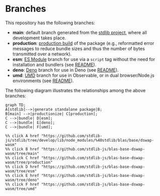 <!--

@license Apache-2.0

Copyright (c) 2022 The Stdlib Authors.

Licensed under the Apache License, Version 2.0 (the "License");
you may not use this file except in compliance with the License.
You may obtain a copy of the License at

    http://www.apache.org/licenses/LICENSE-2.0

Unless required by applicable law or agreed to in writing, software
distributed under the License is distributed on an "AS IS" BASIS,
WITHOUT WARRANTIES OR CONDITIONS OF ANY KIND, either express or implied.
See the License for the specific language governing permissions and
limitations under the License.

-->

# Branches

This repository has the following branches:

-   **main**: default branch generated from the [stdlib project][stdlib-url], where all development takes place.
-   **production**: [production build][production-url] of the package (e.g., reformatted error messages to reduce bundle sizes and thus the number of bytes transmitted over a network).
-   **esm**: [ES Module][esm-url] branch for use via a `script` tag without the need for installation and bundlers (see [README][esm-readme]).
-   **deno**: [Deno][deno-url] branch for use in Deno (see [README][deno-readme]).
-   **umd**: [UMD][umd-url] branch for use in Observable, or in dual browser/Node.js environments (see [README][umd-readme]).

The following diagram illustrates the relationships among the above branches:

```mermaid
graph TD;
A[stdlib]-->|generate standalone package|B;
B[main] -->|productionize| C[production];
C -->|bundle| D[esm];
C -->|bundle| E[deno];
C -->|bundle| F[umd];

%% click A href "https://github.com/stdlib-js/stdlib/tree/develop/lib/node_modules/%40stdlib/blas/base/dswap-wasm"
%% click B href "https://github.com/stdlib-js/blas-base-dswap-wasm/tree/main"
%% click C href "https://github.com/stdlib-js/blas-base-dswap-wasm/tree/production"
%% click D href "https://github.com/stdlib-js/blas-base-dswap-wasm/tree/esm"
%% click E href "https://github.com/stdlib-js/blas-base-dswap-wasm/tree/deno"
%% click F href "https://github.com/stdlib-js/blas-base-dswap-wasm/tree/umd"
```

[stdlib-url]: https://github.com/stdlib-js/stdlib/tree/develop/lib/node_modules/%40stdlib/blas/base/dswap-wasm
[production-url]: https://github.com/stdlib-js/blas-base-dswap-wasm/tree/production
[deno-url]: https://github.com/stdlib-js/blas-base-dswap-wasm/tree/deno
[deno-readme]: https://github.com/stdlib-js/blas-base-dswap-wasm/blob/deno/README.md
[umd-url]: https://github.com/stdlib-js/blas-base-dswap-wasm/tree/umd
[umd-readme]: https://github.com/stdlib-js/blas-base-dswap-wasm/blob/umd/README.md
[esm-url]: https://github.com/stdlib-js/blas-base-dswap-wasm/tree/esm
[esm-readme]: https://github.com/stdlib-js/blas-base-dswap-wasm/blob/esm/README.md
